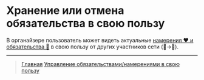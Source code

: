 # Хранение или отмена обязательства в свою пользу

В органайзере пользователь может видеть актуальные [намерения ❤️ и обязательства 🤝](../glossary/glossary.md) в свою пользу от других участников сети (👥->👤).

---
> [Главная](../index.md)
> [Управление обязательствами/намерениями в свою пользу](../(actions/show_int_obl_for_me.md))
